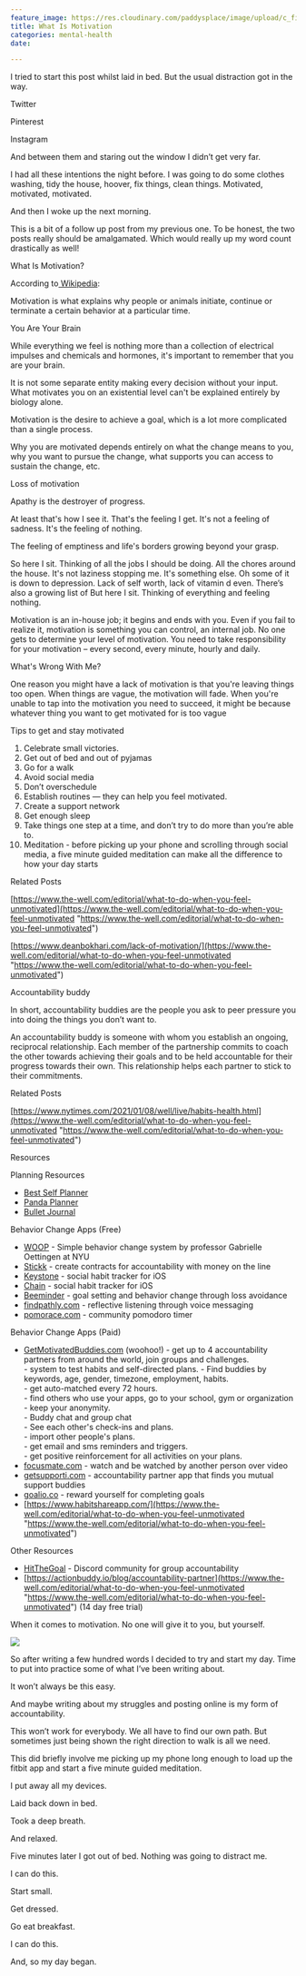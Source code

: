 ```yaml
---
feature_image: https://res.cloudinary.com/paddysplace/image/upload/c_fit,h_600,w_1400/v1630328676/banners/Why_You_re_Feeling_Unmotivated_Right_Now_xgovff.png
title: What Is Motivation
categories: mental-health
date: 

---
```

I tried to start this post whilst laid in bed. But the usual distraction got in the way.

Twitter

Pinterest

Instagram

And between them and staring out the window I didn’t get very far.

I had all these intentions the night before. I was going to do some clothes washing, tidy the house, hoover, fix things, clean things. Motivated, motivated, motivated.

And then I woke up the next morning.

This is a bit of a follow up post from my previous one. To be honest, the two posts really should be amalgamated. Which would really up my word count drastically as well!

What Is Motivation?

According to[ Wikipedia](https://en.m.wikipedia.org/wiki/Motivation):

Motivation is what explains why people or animals initiate, continue or terminate a certain behavior at a particular time.

You Are Your Brain

While everything we feel is nothing more than a collection of electrical impulses and chemicals and hormones, it's important to remember that you are your brain.

It is not some separate entity making every decision without your input. What motivates you on an existential level can't be explained entirely by biology alone.

Motivation is the desire to achieve a goal, which is a lot more complicated than a single process.

Why you are motivated depends entirely on what the change means to you, why you want to pursue the change, what supports you can access to sustain the change, etc.

Loss of motivation

Apathy is the destroyer of progress.

At least that's how I see it. That's the feeling I get. It's not a feeling of sadness. It's the feeling of nothing.

The feeling of emptiness and life's borders growing beyond your grasp.

So here I sit. Thinking of all the jobs I should be doing. All the chores around the house. It's not laziness stopping me. It's something else. Oh some of it is down to depression. Lack of self worth, lack of vitamin d even. There’s also a growing list of But here I sit. Thinking of everything and feeling nothing.

Motivation is an in-house job; it begins and ends with you. Even if you fail to realize it, motivation is something you can control, an internal job. No one gets to determine your level of motivation. You need to take responsibility for your motivation – every second, every minute, hourly and daily.

What's Wrong With Me?

One reason you might have a lack of motivation is that you're leaving things too open. When things are vague, the motivation will fade. When you're unable to tap into the motivation you need to succeed, it might be because whatever thing you want to get motivated for is too vague

Tips to get and stay motivated

 1. Celebrate small victories.
 2. Get out of bed and out of pyjamas
 3. Go for a walk
 4. Avoid social media
 5. Don’t overschedule
 6. Establish routines — they can help you feel motivated.
 7. Create a support network
 8. Get enough sleep
 9. Take things one step at a time, and don’t try to do more than you’re able to.
10. Meditation - before picking up your phone and scrolling through social media, a five minute guided meditation can make all the difference to how your day starts

Related Posts

[https://www.the-well.com/editorial/what-to-do-when-you-feel-unmotivated](https://www.the-well.com/editorial/what-to-do-when-you-feel-unmotivated "https://www.the-well.com/editorial/what-to-do-when-you-feel-unmotivated")

[https://www.deanbokhari.com/lack-of-motivation/](https://www.the-well.com/editorial/what-to-do-when-you-feel-unmotivated "https://www.the-well.com/editorial/what-to-do-when-you-feel-unmotivated")

Accountability buddy

In short, accountability buddies are the people you ask to peer pressure you into doing the things you don’t want to.

An accountability buddy is someone with whom you establish an ongoing, reciprocal relationship. Each member of the partnership commits to coach the other towards achieving their goals and to be held accountable for their progress towards their own. This relationship helps each partner to stick to their commitments.

Related Posts

[https://www.nytimes.com/2021/01/08/well/live/habits-health.html](https://www.the-well.com/editorial/what-to-do-when-you-feel-unmotivated "https://www.the-well.com/editorial/what-to-do-when-you-feel-unmotivated")

Resources

Planning Resources

* [Best Self Planner](https://bestself.co/products/self-planner)
* [Panda Planner](https://pandaplanner.com/)
* [Bullet Journal](https://bulletjournal.com/)

Behavior Change Apps (Free)

* [WOOP](https://woopmylife.org/en/home) - Simple behavior change system by professor Gabrielle Oettingen at NYU
* [Stickk](https://www.stickk.com/) - create contracts for accountability with money on the line
* [Keystone](https://apps.apple.com/us/app/keystone-social-habit-tracker/id1493561606) - social habit tracker for iOS
* [Chain](https://apps.apple.com/us/app/chain-form-share-habits/id1543579685) - social habit tracker for iOS
* [Beeminder](http://www.beeminder.com/) - goal setting and behavior change through loss avoidance
* [findpathly.com](https://findpathly.com/) - reflective listening through voice messaging
* [pomorace.com](https://pomorace.com/) - community pomodoro timer

Behavior Change Apps (Paid)

* [GetMotivatedBuddies.com](https://www.getmotivatedbuddies.com/) (woohoo!) - get up to 4 accountability partners from around the world, join groups and challenges.  
  \- system to test habits and self-directed plans. - Find buddies by keywords, age, gender, timezone, employment, habits.  
  \- get auto-matched every 72 hours.  
  \- find others who use your apps, go to your school, gym or organization  
  \- keep your anonymity.  
  \- Buddy chat and group chat  
  \- See each other's check-ins and plans.  
  \- import other people's plans.  
  \- get email and sms reminders and triggers.  
  \- get positive reinforcement for all activities on your plans.
* [focusmate.com](https://www.focusmate.com/) - watch and be watched by another person over video
* [getsupporti.com](https://getsupporti.com/) - accountability partner app that finds you mutual support buddies
* [goalio.co](https://www.goalio.co/) - reward yourself for completing goals
* [https://www.habitshareapp.com/](https://www.the-well.com/editorial/what-to-do-when-you-feel-unmotivated "https://www.the-well.com/editorial/what-to-do-when-you-feel-unmotivated")

Other Resources

* [HitTheGoal](https://discord.gg/VENeGMT) - Discord community for group accountability
* [https://actionbuddy.io/blog/accountability-partner](https://www.the-well.com/editorial/what-to-do-when-you-feel-unmotivated "https://www.the-well.com/editorial/what-to-do-when-you-feel-unmotivated") (14 day free trial)

When it comes to motivation. No one will give it to you, but yourself.

![](https://res.cloudinary.com/paddysplace/image/upload/v1630325671/blog/silent-film-board--later-that-same-day_kkvifn.jpg)

So after writing a few hundred words I decided to try and start my day. Time to put into practice some of what I’ve been writing about.

It won’t always be this easy.

And maybe writing about my struggles and posting online is my form of accountability.

This won’t work for everybody. We all have to find our own path. But sometimes just being shown the right direction to walk is all we need.

This did briefly involve me picking up my phone long enough to load up the fitbit app and start a five minute guided meditation.

I put away all my devices.

Laid back down in bed.

Took a deep breath.

And relaxed.

Five minutes later I got out of bed. Nothing was going to distract me.

I can do this.

Start small.

Get dressed.

Go eat breakfast.

I can do this.

And, so my day began.